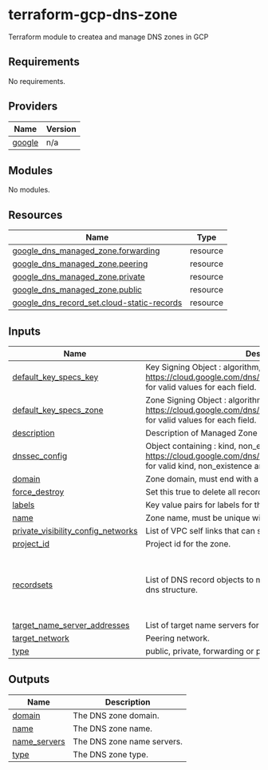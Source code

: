 # terraform-gcp-dns-zone
Terraform module to createa and manage DNS zones in GCP

<!-- BEGINNING OF PRE-COMMIT-TERRAFORM DOCS HOOK -->
## Requirements

No requirements.

## Providers

| Name | Version |
|------|---------|
| <a name="provider_google"></a> [google](#provider\_google) | n/a |

## Modules

No modules.

## Resources

| Name | Type |
|------|------|
| [google_dns_managed_zone.forwarding](https://registry.terraform.io/providers/hashicorp/google/latest/docs/resources/dns_managed_zone) | resource |
| [google_dns_managed_zone.peering](https://registry.terraform.io/providers/hashicorp/google/latest/docs/resources/dns_managed_zone) | resource |
| [google_dns_managed_zone.private](https://registry.terraform.io/providers/hashicorp/google/latest/docs/resources/dns_managed_zone) | resource |
| [google_dns_managed_zone.public](https://registry.terraform.io/providers/hashicorp/google/latest/docs/resources/dns_managed_zone) | resource |
| [google_dns_record_set.cloud-static-records](https://registry.terraform.io/providers/hashicorp/google/latest/docs/resources/dns_record_set) | resource |

## Inputs

| Name | Description | Type | Default | Required |
|------|-------------|------|---------|:--------:|
| <a name="input_default_key_specs_key"></a> [default\_key\_specs\_key](#input\_default\_key\_specs\_key) | Key Signing Object : algorithm, key\_length, key\_type, kind. See https://cloud.google.com/dns/docs/reference/v1/managedZones for valid values for each field. | `any` | `{}` | no |
| <a name="input_default_key_specs_zone"></a> [default\_key\_specs\_zone](#input\_default\_key\_specs\_zone) | Zone Signing Object : algorithm, key\_length, key\_type, kind. See https://cloud.google.com/dns/docs/reference/v1/managedZones for valid values for each field. | `any` | `{}` | no |
| <a name="input_description"></a> [description](#input\_description) | Description of Managed Zone | `string` | n/a | yes |
| <a name="input_dnssec_config"></a> [dnssec\_config](#input\_dnssec\_config) | Object containing : kind, non\_existence, state. See https://cloud.google.com/dns/docs/reference/v1/managedZones for valid kind, non\_existence and state values. | `any` | `{}` | no |
| <a name="input_domain"></a> [domain](#input\_domain) | Zone domain, must end with a period. | `string` | n/a | yes |
| <a name="input_force_destroy"></a> [force\_destroy](#input\_force\_destroy) | Set this true to delete all records in the zone. | `bool` | `false` | no |
| <a name="input_labels"></a> [labels](#input\_labels) | Key value pairs for labels for the Managed Zone. | `map(any)` | `{}` | no |
| <a name="input_name"></a> [name](#input\_name) | Zone name, must be unique within the project. | `string` | n/a | yes |
| <a name="input_private_visibility_config_networks"></a> [private\_visibility\_config\_networks](#input\_private\_visibility\_config\_networks) | List of VPC self links that can see this zone. | `list(string)` | `[]` | no |
| <a name="input_project_id"></a> [project\_id](#input\_project\_id) | Project id for the zone. | `string` | n/a | yes |
| <a name="input_recordsets"></a> [recordsets](#input\_recordsets) | List of DNS record objects to manage, in the standard terraform dns structure. | <pre>list(object({<br>    name    = string<br>    type    = string<br>    ttl     = number<br>    records = list(string)<br>  }))</pre> | `[]` | no |
| <a name="input_target_name_server_addresses"></a> [target\_name\_server\_addresses](#input\_target\_name\_server\_addresses) | List of target name servers for forwarding zone. | `list(map(any))` | `[]` | no |
| <a name="input_target_network"></a> [target\_network](#input\_target\_network) | Peering network. | `string` | `""` | no |
| <a name="input_type"></a> [type](#input\_type) | public, private, forwarding or peering. | `string` | `"private"` | no |

## Outputs

| Name | Description |
|------|-------------|
| <a name="output_domain"></a> [domain](#output\_domain) | The DNS zone domain. |
| <a name="output_name"></a> [name](#output\_name) | The DNS zone name. |
| <a name="output_name_servers"></a> [name\_servers](#output\_name\_servers) | The DNS zone name servers. |
| <a name="output_type"></a> [type](#output\_type) | The DNS zone type. |
<!-- END OF PRE-COMMIT-TERRAFORM DOCS HOOK -->